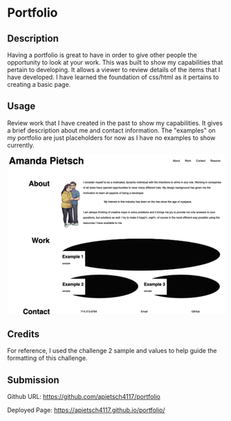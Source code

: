 # Portfolio

## Description

Having a portfolio is great to have in order to give other people the opportunity to look at your work. This was built to show my capabilities that pertain to developing. It allows a viewer to review details of the items that I have developed. I have learned the foundation of css/html as it pertains to creating a basic page. 


## Usage

Review work that I have created in the past to show my capabilities. It gives a brief description about me and contact information. The "examples" on my portfolio are just placeholders for now as I have no examples to show currently. 

![alt t](assets/images/screenshot.png)

## Credits

For reference, I used the challenge 2 sample and values to help guide the formatting of this challenge.


## Submission 

Github URL: https://github.com/apietsch4117/portfolio

Deployed Page: https://apietsch4117.github.io/portfolio/